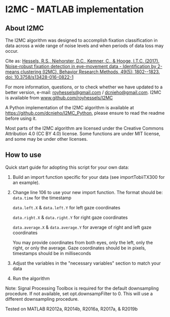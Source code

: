 # I2MC - MATLAB implementation

## About I2MC
The I2MC algorithm was designed to accomplish fixation classification in data across a wide range of noise levels and when periods of data loss may occur.

Cite as:
[Hessels, R.S., Niehorster, D.C., Kemner, C., & Hooge, I.T.C. (2017). Noise-robust fixation detection in eye-movement data - Identification by 2-means clustering (I2MC). Behavior Research Methods, 49(5): 1802--1823. doi: 10.3758/s13428-016-0822-1](https://link.springer.com/article/10.3758/s13428-016-0822-1)

For more information, questions, or to check whether we have updated to a better version, e-mail: royhessels@gmail.com / dcnieho@gmail.com. I2MC is available from www.github.com/royhessels/I2MC

A Python implementation of the I2MC algorithm is available at https://github.com/dcnieho/I2MC_Python, please ensure to read the readme before using it.

Most parts of the I2MC algorithm are licensed under the Creative Commons Attribution 4.0 (CC BY 4.0) license. Some functions are under MIT license, and some may be under other licenses.

## How to use
Quick start guide for adopting this script for your own data:
1. Build an import function specific for your data (see importTobiiTX300 for an example). 

2. Change line 106 to use your new import function. The format should be:
    `data.time` for the timestamp
    
    `data.left.X` & `data.left.Y` for left gaze coordinates
    
    `data.right.X` & `data.right.Y` for right gaze coordinates
    
    `data.average.X` & `data.average.Y` for average of right and left gaze coordinates
    
    You may provide coordinates from both eyes, only the left, only the right, or only the average. 
    Gaze coordinates should be in pixels, timestamps should be in milliseconds

3. Adjust the variables in the "necessary variables" section to match your
   data
4. Run the algorithm

Note: Signal Processing Toolbox is required for the default downsampling procedure. If not available, set opt.downsampFilter to 0. This will use a different downsampling procedure.

Tested on MATLAB R2012a, R2014b, R2016a, R2017a, & R2019b
